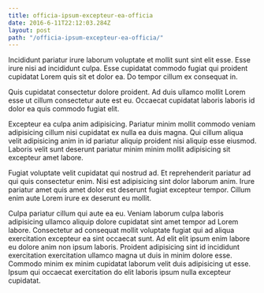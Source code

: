 ```yaml
---
title: officia-ipsum-excepteur-ea-officia
date: 2016-6-11T22:12:03.284Z
layout: post
path: "/officia-ipsum-excepteur-ea-officia/"
---
```


Incididunt pariatur irure laborum voluptate et mollit sunt sint elit esse. Esse irure nisi ad incididunt culpa. Esse cupidatat commodo fugiat qui proident cupidatat Lorem quis sit et dolor ea. Do tempor cillum ex consequat in.

Quis cupidatat consectetur dolore proident. Ad duis ullamco mollit Lorem esse ut cillum consectetur aute est eu. Occaecat cupidatat laboris laboris id dolor ea quis commodo fugiat elit.

Excepteur ea culpa anim adipisicing. Pariatur minim mollit commodo veniam adipisicing cillum nisi cupidatat ex nulla ea duis magna. Qui cillum aliqua velit adipisicing anim in id pariatur aliquip proident nisi aliquip esse eiusmod. Laboris velit sunt deserunt pariatur minim minim mollit adipisicing sit excepteur amet labore.

Fugiat voluptate velit cupidatat qui nostrud ad. Et reprehenderit pariatur ad qui quis consectetur enim. Nisi est adipisicing sint dolor laborum anim. Irure pariatur amet quis amet dolor est deserunt fugiat excepteur tempor. Cillum enim aute Lorem irure ex deserunt eu mollit.

Culpa pariatur cillum qui aute ea eu. Veniam laborum culpa laboris adipisicing ullamco aliquip dolore cupidatat sint amet tempor ad Lorem labore. Consectetur ad consequat mollit voluptate fugiat qui ad aliqua exercitation excepteur ea sint occaecat sunt. Ad elit elit ipsum enim labore eu dolore anim non ipsum laboris. Proident adipisicing sint id incididunt exercitation exercitation ullamco magna ut duis in minim dolore esse. Commodo minim ex minim cupidatat laborum velit duis adipisicing ut esse. Ipsum qui occaecat exercitation do elit laboris ipsum nulla excepteur cupidatat.